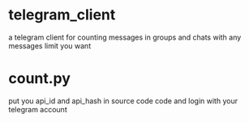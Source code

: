 # telegram_client
a telegram client for counting messages in groups and chats with any messages limit you want

# count.py
put you api_id and api_hash in source code code and login with your telegram account